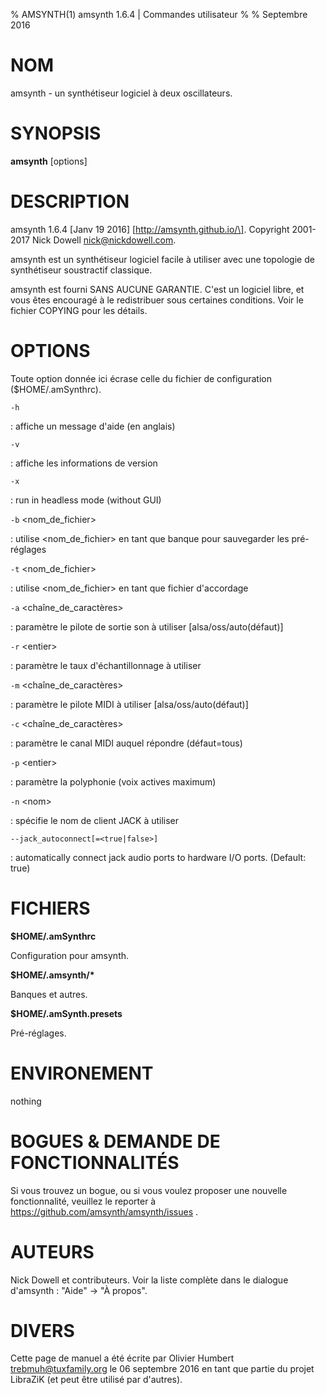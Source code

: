 % AMSYNTH(1) amsynth 1.6.4 | Commandes utilisateur
%
% Septembre 2016

NOM
===

amsynth - un synthétiseur logiciel à deux oscillateurs.

SYNOPSIS
========

**amsynth** \[options\]

DESCRIPTION
===========

amsynth 1.6.4 \[Janv 19 2016\]  \[http://amsynth.github.io/\].
Copyright 2001-2017 Nick Dowell <nick@nickdowell.com>.

amsynth est un synthétiseur logiciel facile à utiliser avec une topologie de synthétiseur soustractif classique.

amsynth est fourni SANS AUCUNE GARANTIE.
C'est un logiciel libre, et vous êtes encouragé à le redistribuer sous certaines conditions.
Voir le fichier COPYING pour les détails.

OPTIONS
=======

Toute option donnée ici écrase celle du fichier de configuration (\$HOME/.amSynthrc).

`-h`

:   affiche un message d'aide (en anglais)

`-v`

:   affiche les informations de version

`-x`

:   run in headless mode (without GUI)

`-b` \<nom\_de\_fichier\>

:   utilise \<nom\_de\_fichier\> en tant que banque pour sauvegarder les pré-réglages

`-t` \<nom\_de\_fichier\>

:   utilise \<nom\_de\_fichier\> en tant que fichier d'accordage

`-a` \<chaîne\_de\_caractères\>

:   paramètre le pilote de sortie son à utiliser \[alsa/oss/auto(défaut)\]

`-r` \<entier\>

:   paramètre le taux d'échantillonnage à utiliser

`-m` \<chaîne\_de\_caractères\>

:   paramètre le pilote MIDI à utiliser \[alsa/oss/auto(défaut)\]

`-c` \<chaîne\_de\_caractères\>

:   paramètre le canal MIDI auquel répondre (défaut=tous)

`-p` \<entier\>

:   paramètre la polyphonie (voix actives maximum)

`-n` \<nom\>

:   spécifie le nom de client JACK à utiliser

`--jack_autoconnect[=<true|false>]`

:   automatically connect jack audio ports to hardware I/O ports. (Default: true)

FICHIERS
========

**\$HOME/.amSynthrc**

Configuration pour amsynth.

**\$HOME/.amsynth/\***

Banques et autres.

**\$HOME/.amSynth.presets**

Pré-réglages.

ENVIRONEMENT
============

nothing

BOGUES & DEMANDE DE FONCTIONNALITÉS
===================================

Si vous trouvez un bogue, ou si vous voulez proposer une nouvelle fonctionnalité, veuillez le reporter à https://github.com/amsynth/amsynth/issues .

AUTEURS
=======

Nick Dowell et contributeurs. Voir la liste complète dans le dialogue d'amsynth : "Aide" -> "À propos".

DIVERS
======

Cette page de manuel a été écrite par Olivier Humbert <trebmuh@tuxfamily.org> le 06 septembre 2016 en tant que partie du projet LibraZiK (et peut être utilisé par d'autres).
